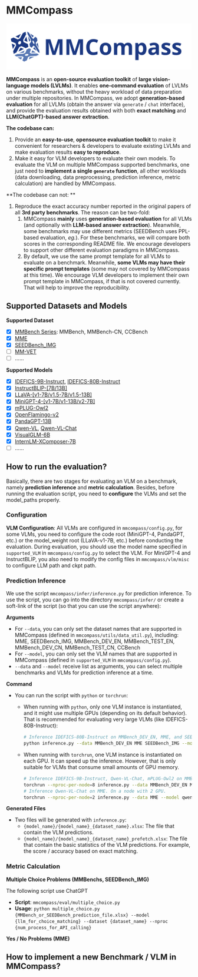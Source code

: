 # MMCompass

![LOGO](assets/LOGO.svg)

**MMCompass** is an **open-source evaluation toolkit** of **large vision-language models (LVLMs)**. It enables **one-command evaluation** of LVLMs on various benchmarks, without the heavy workload of data preparation under multiple repositories. In MMCompass, we adopt **generation-based evaluation** for all LVLMs (obtain the answer via `generate` / `chat`  interface), and provide the evaluation results obtained with both **exact matching** and **LLM(ChatGPT)-based answer extraction**. 

**The codebase can:**

1. Provide an **easy-to-use**, **opensource evaluation toolkit** to make it convenient for researchers & developers to evaluate existing LVLMs and make evaluation results **easy to reproduce**.
2. Make it easy for VLM developers to evaluate their own models. To evaluate the VLM on multiple MMCompass supported benchmarks, one just need to **implement a single `generate` function**, all other workloads (data downloading, data preprocessing, prediction inference, metric calculation) are handled by MMCompass. 

**The codebase can not: **

1. Reproduce the exact accuracy number reported in the original papers of all **3rd party benchmarks**. The reason can be two-fold:
   1. MMCompass **mainly** uses **generation-based evaluation** for all VLMs (and optionally with **LLM-based answer extraction**). Meanwhile, some benchmarks may use different metrics (SEEDBench uses PPL-based evaluation, *eg.*). For these benchmarks, we will compare both scores in the corresponding README file. We encourage developers to support other different evaluation paradigms in MMCompass. 
   2. By default, we use the same prompt template for all VLMs to evaluate on a benchmark. Meanwhile, **some VLMs may have their specific prompt templates** (some may not covered by MMCompass at this time). We encourage VLM developers to implement their own prompt template in MMCompass, if that is not covered currently. That will help to improve the reproducibility. 

## Supported Datasets and Models

**Supported Dataset**

- [x] [MMBench Series](https://github.com/open-compass/mmbench/): MMBench, MMBench-CN, CCBench
- [x] [MME](https://github.com/BradyFU/Awesome-Multimodal-Large-Language-Models/tree/Evaluation)
- [x] [SEEDBench_IMG](https://github.com/AILab-CVC/SEED-Bench)
- [ ] [MM-VET]()
- [ ] ......

**Supported Models**

- [x] [IDEFICS-9B-Instruct](https://huggingface.co/HuggingFaceM4/idefics-9b-instruct), [IDEFICS-80B-Instruct](https://huggingface.co/HuggingFaceM4/idefics-80b-instruct)
- [x] [InstructBLIP-[7B/13B]](https://github.com/salesforce/LAVIS/blob/main/projects/instructblip/README.md)
- [x] [LLaVA-[v1-7B/v1.5-7B/v1.5-13B]](https://github.com/haotian-liu/LLaVA)
- [x] [MiniGPT-4-[v1-7B/v1-13B/v2-7B]](https://github.com/Vision-CAIR/MiniGPT-4)
- [x] [mPLUG-Owl2](https://github.com/X-PLUG/mPLUG-Owl/tree/main/mPLUG-Owl2)
- [x] [OpenFlamingo-v2](https://github.com/mlfoundations/open_flamingo)
- [x] [PandaGPT-13B](https://github.com/yxuansu/PandaGPT)
- [x] [Qwen-VL](https://huggingface.co/Qwen/Qwen-VL), [Qwen-VL-Chat](https://huggingface.co/Qwen/Qwen-VL-Chat)
- [x] [VisualGLM-6B](https://huggingface.co/THUDM/visualglm-6b)
- [x] [InternLM-XComposer-7B](https://huggingface.co/internlm/internlm-xcomposer-7b)
- [ ] ......

## How to run the evaluation?

Basically, there are two stages for evaluating an VLM on a benchmark, namely **prediction inference** and **metric calculation**. Besides, before running the evaluation script, you need to **configure** the VLMs and set the model_paths properly. 

### Configuration

**VLM Configuration**: All VLMs are configured in `mmcompass/config.py`, for some VLMs, you need to configure the code root (MiniGPT-4, PandaGPT, etc.) or the model_weight root (LLaVA-v1-7B, etc.) before conducting the evaluation. During evaluation, you should use the model name specified in `supported_VLM` in `mmcompass/config.py` to select the VLM. For MiniGPT-4 and InstructBLIP, you also need to modify the config files in `mmcompass/vlm/misc` to configure LLM path and ckpt path.

### Prediction Inference

We use the script `mmcompass/infer/inference.py` for prediction inference. To use the script, you can go into the directory `mmcompass/infer/` or create a soft-link of the script (so that you can use the script anywhere):

**Arguments**

- For `--data`, you can only set the dataset names that are supported in MMCompass (defined in `mmcompass/utils/data_util.py`), including: MME, SEEDBench_IMG, MMBench_DEV_EN, MMBench_TEST_EN, MMBench_DEV_CN, MMBench_TEST_CN, CCBench
- For `--model`, you can only set the VLM names that are supported in MMCompass (defined in `supported_VLM` in `mmcompass/config.py`). 
- `--data` and `--model` receive list as arguments, you can select multiple benchmarks and VLMs for prediction inference at a time. 

**Command**

- You can run the script with `python` or `torchrun`:
  - When running with `python`, only one VLM instance is instantiated, and it might use multiple GPUs (depending on its default behavior). That is recommended for evaluating very large VLMs (like IDEFICS-80B-Instruct):

    ```bash
    # Inference IDEFICS-80B-Instruct on MMBench_DEV_EN, MME, and SEEDBench_IMG
    python inference.py --data MMBench_DEV_EN MME SEEDBench_IMG --model idefics_80b_instruct --verbose
    ```

  - When running with `torchrun`, one VLM instance is instantiated on each GPU. It can speed up the inference. However, that is only suitable for VLMs that consume small amounts of GPU memory. 

    ```bash
    # Inference IDEFICS-9B-Instruct, Qwen-VL-Chat, mPLUG-Owl2 on MMBench_DEV_EN, MME, and SEEDBench_IMG. On a node with 8 GPU. 
    torchrun --nproc-per-node=8 inference.py --data MMBench_DEV_EN MME SEEDBench_IMG --model idefics_80b_instruct qwen_chat mPLUG-Owl2 --verbose
    # Inference Qwen-VL-Chat on MME. On a node with 2 GPU. 
    torchrun --nproc-per-node=2 inference.py --data MME --model qwen_chat --verbose
    ```

**Generated Files**

- Two files will be generated with `inference.py`:
  - `{model_name}/{model_name}_{dataset_name}.xlsx`: The file that contain the VLM predictions. 
  - `{model_name}/{model_name}_{dataset_name}_prefetch.xlsx`: The file that contain the basic statistics of the VLM predictions. For example, the score / accuracy based on exact matching. 

### Metric Calculation

 **Multiple Choice Problems (MMBenchs, SEEDBench_IMG)** 

The following script use ChatGPT

- **Script**: `mmcompass/eval/multiple_choice.py` 
- **Usage**: `python multiple_choice.py {MMBench_or_SEEDBench_prediction_file.xlsx} --model {llm_for_choice_matching} --dataset {dataset_name} --nproc {num_process_for_API_calling}`

**Yes / No Problems (MME)**



## How to implement a new Benchmark / VLM in MMCompass? 





